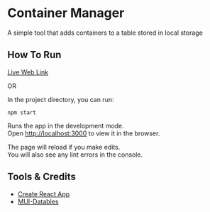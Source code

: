 # Container Manager
A simple tool that adds containers to a table stored in local storage



## How To Run
[Live Web Link](https://container-manager-react.herokuapp.com)

OR

In the project directory, you can run:

`npm start`

Runs the app in the development mode.<br>
Open [http://localhost:3000](http://localhost:3000) to view it in the browser.

The page will reload if you make edits.<br>
You will also see any lint errors in the console.

## Tools & Credits
* [Create React App](https://github.com/facebook/create-react-app)
* [MUI-Datables](https://github.com/gregnb/mui-datatables)
